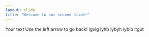 ```yaml
---
layout: slide
title: "Welcome to our second slide!"
---
```

Your text
Use the left arrow to go back!
igvig
iyhb
iybyh
iybib
itgut
